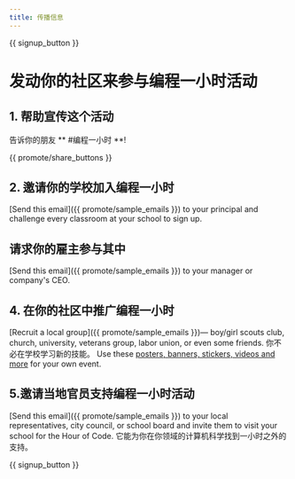 ```yaml
---
title: 传播信息
---
```


{{ signup_button }}

# 发动你的社区来参与编程一小时活动

## 1. 帮助宣传这个活动

告诉你的朋友 ** #编程一小时 **!

{{ promote/share_buttons }}

## 2. 邀请你的学校加入编程一小时

[Send this email]({{ promote/sample_emails }}) to your principal and challenge every classroom at your school to sign up.

## 请求你的雇主参与其中

[Send this email]({{ promote/sample_emails }}) to your manager or company's CEO.

## 4. 在你的社区中推广编程一小时

[Recruit a local group]({{ promote/sample_emails }})— boy/girl scouts club, church, university, veterans group, labor union, or even some friends. 你不必在学校学习新的技能。 Use these [posters, banners, stickers, videos and more](/promote/resources) for your own event.

## 5.邀请当地官员支持编程一小时活动

[Send this email]({{ promote/sample_emails }}) to your local representatives, city council, or school board and invite them to visit your school for the Hour of Code. 它能为你在你领域的计算机科学找到一小时之外的支持。

{{ signup_button }}